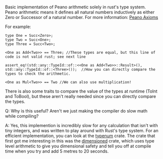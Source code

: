 Basic implementation of Peano arithmetic solely in rust's type system. Peano arithmetic means it defines all natural numbers inductively as either Zero or Successor of a natural number.
For more information: [Peano Axioms](https://en.wikipedia.org/wiki/Peano_axioms)

For example: 


```
type One = Succ<Zero>;
type Two = Succ<One>;
type Three = Succ<Two>;

<One as Add<Two>> == Three; //These types are equal, but this line of code is not valid rust; see next line 

assert_eq!(std::any::TypeId::of::<<One as Add<Two>>::Result>(), std::any::TypeId::of::<Three>());  //How you can directly compare the types to check the arithmetic.

<One as Mul<Two>> == Two //We can also use multiplication!

```

There is also some traits to compare the value of the types at runtime (ToInt and ToBool), but these aren't really needed since you can directly compare the types.


Q: Why is this useful? Aren't we just making the compiler do slow math while compiling?

A: Yes, this implemention is incredibly slow for any calculation that isn't with tiny integers, and was written to play around with Rust's type system. For an efficient implementation, you can look at the [typenum](https://github.com/paholg/typenum) crate. The crate that first got me interesting in this was the [dimensioned](https://github.com/paholg/dimensioned) crate, which uses type level arithmetic to give you dimensional safety and tell you off at compile time when you try and add 5 metres to 20 seconds.